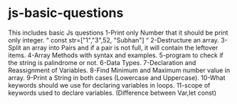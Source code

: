 # js-basic-questions
This includes basic Js  questions
1-Print only Number that it should be print only integer. 
“ const str=["1","3",52, "Subhan"] “
2-Destructure an array.
3-Split an array into Pairs and if a pair is not full, it will contain the leftover items.
4-Array Methods with syntax and examples.
5-program to check if the string is palindrome or not.
6-Data Types.
7-Declaration and Reassignment of Variables.
8-Find Minimum and Maximum number value in array.
9-Print a String in both cases (Lowercase and Uppercase).
10-What keywords should we use for declaring variables in loops.
11-scope of keywords used to declare variables. (Difference between Var,let const)
